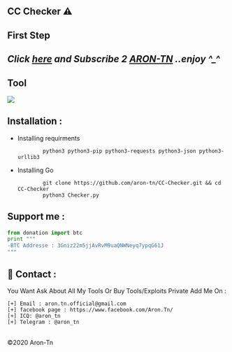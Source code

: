 ## CC Checker ⚠️



**First Step**
----------
*Click <a href="https://www.youtube.com/AronTnXofficial">here</a> and Subscribe 2 <a href="https://www.youtube.com/AronTnXofficial">ARON-TN</a> ..enjoy ^_^*
----------
<h2>Tool</h2>
<img src="https://i.imgur.com/l9ovfpY.jpg" style="max-width:100%;">

Installation : 
------
         

 - Installing requirments
   
               python3 python3-pip python3-requests python3-json python3-urllib3 
    
 - Installing Go 
   
               git clone https://github.com/aron-tn/CC-Checker.git && cd CC-Checker
               python3 Checker.py
               
Support me :
------
```python
from donation import btc
print """ 
-BTC Addresse : 3Gniz22m5jjAvRvM9uaQNWNeyq7ypqG61J
"""
```

📧 Contact :
------
You Want Ask About All My Tools Or Buy Tools/Exploits Private Add Me On : 
```
[+] Email : aron.tn.official@gmail.com
[+] facebook page : https://www.facebook.com/Aron.Tn/
[+] ICQ: @aron_tn
[+] Telegram : @aron_tn 
```

<br>©2020 Aron-Tn
